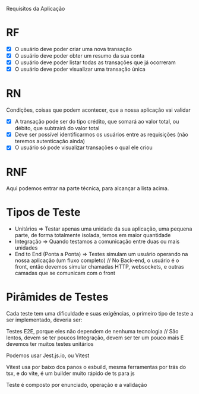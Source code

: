 Requisitos da Aplicação

# RF

- [x] O usuário deve poder criar uma nova transação
- [x] O usuário deve poder obter um resumo da sua conta
- [x] O usuário deve poder listar todas as transações que já ocorreram
- [x] O usuário deve poder visualizar uma transação única

# RN

Condições, coisas que podem acontecer, que a nossa aplicação vai validar

- [x] A transação pode ser do tipo crédito, que somará ao valor total, ou débito, que subtrairá do valor total
- [x] Deve ser possível identificarmos os usuários entre as requisições (não teremos autenticação ainda)
- [x] O usuário só pode visualizar transações o qual ele criou

# RNF

Aqui podemos entrar na parte técnica, para alcançar a lista acima.

# Tipos de Teste

- Unitários => Testar apenas uma unidade da sua aplicação, uma pequena parte, de forma totalmente isolada, temos em maior quantidade
- Integração => Quando testamos a comunicação entre duas ou mais unidades
- End to End (Ponta a Ponta) => Testes simulam um usuário operando na nossa aplicação (um fluxo completo) // No Back-end, o usuário é o front, então devemos simular chamadas HTTP, websockets, e outras camadas que se comunicam com o front

# Pirâmides de Testes

Cada teste tem uma dificuldade e suas exigências, o primeiro tipo de teste a ser implementado, deveria ser:

Testes E2E, porque eles não dependem de nenhuma tecnologia // São lentos, devem se ter poucos
Integração, devem ser ter um pouco mais
E devemos ter muitos testes unitários

Podemos usar Jest.js.io, ou Vitest

Vitest usa por baixo dos panos o esbuild, mesma ferramentas por trás do tsx, e do vite, é um builder muito rápido de ts para js

Teste é composto por enunciado, operação e a validação
